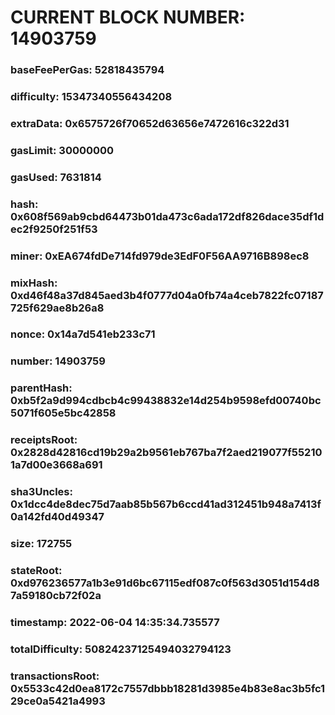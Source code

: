 # CURRENT BLOCK NUMBER: 14903759

### baseFeePerGas: 52818435794
### difficulty: 15347340556434208
### extraData: 0x6575726f70652d63656e7472616c322d31
### gasLimit: 30000000
### gasUsed: 7631814
### hash: 0x608f569ab9cbd64473b01da473c6ada172df826dace35df1dec2f9250f251f53
### miner: 0xEA674fdDe714fd979de3EdF0F56AA9716B898ec8
### mixHash: 0xd46f48a37d845aed3b4f0777d04a0fb74a4ceb7822fc07187725f629ae8b26a8
### nonce: 0x14a7d541eb233c71
### number: 14903759
### parentHash: 0xb5f2a9d994cdbcb4c99438832e14d254b9598efd00740bc5071f605e5bc42858
### receiptsRoot: 0x2828d42816cd19b29a2b9561eb767ba7f2aed219077f552101a7d00e3668a691
### sha3Uncles: 0x1dcc4de8dec75d7aab85b567b6ccd41ad312451b948a7413f0a142fd40d49347
### size: 172755
### stateRoot: 0xd976236577a1b3e91d6bc67115edf087c0f563d3051d154d87a59180cb72f02a
### timestamp: 2022-06-04 14:35:34.735577
### totalDifficulty: 50824237125494032794123
### transactionsRoot: 0x5533c42d0ea8172c7557dbbb18281d3985e4b83e8ac3b5fc129ce0a5421a4993
